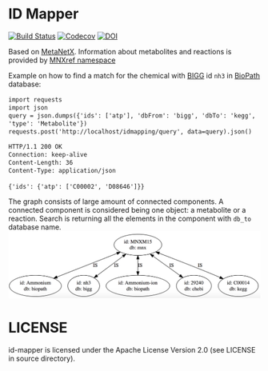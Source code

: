 # ID Mapper

[![Build Status](https://travis-ci.org/DD-DeCaF/id-mapper.svg?branch=master)]()
[![Codecov](https://codecov.io/gh/DD-DeCaF/id-mapper/branch/master/graph/badge.svg)](https://codecov.io/gh/DD-DeCaF/id-mapper)
[![DOI](https://zenodo.org/badge/80559780.svg)](https://zenodo.org/badge/latestdoi/80559780)

Based on [MetaNetX](http://www.metanetx.org/). Information about metabolites and reactions is provided by [MNXref namespace](http://www.metanetx.org/mnxdoc/mnxref.html)

Example on how to find a match for the chemical with [BIGG](https://github.com/biosustain/venom) id `nh3` in [BioPath](https://webapps.molecular-networks.com/biopath3/biopath3) database:

```{python}
import requests
import json
query = json.dumps({'ids': ['atp'], 'dbFrom': 'bigg', 'dbTo': 'kegg', 'type': 'Metabolite'})
requests.post('http://localhost/idmapping/query', data=query).json()
```

```
HTTP/1.1 200 OK
Connection: keep-alive
Content-Length: 36
Content-Type: application/json

{'ids': {'atp': ['C00002', 'D08646']}}
```

The graph consists of large amount of connected components. A connected component is considered being one object: a metabolite or a reaction. Search is returning all the elements in the component with `db_to` database name.
![graph](graph.png)

# LICENSE

id-mapper is licensed under the Apache License Version 2.0 (see LICENSE in source directory).
